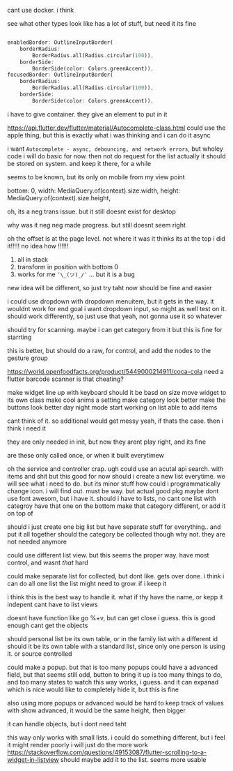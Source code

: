 cant use docker. i think

see what other types look like
has a lot of stuff, but need it
its fine

```dart

enabledBorder: OutlineInputBorder(
    borderRadius:
        BorderRadius.all(Radius.circular(100)),
    borderSide:
        BorderSide(color: Colors.greenAccent)),
focusedBorder: OutlineInputBorder(
    borderRadius:
        BorderRadius.all(Radius.circular(100)),
    borderSide:
        BorderSide(color: Colors.greenAccent)),
```

i have to give container. they give an element to put in it

https://api.flutter.dev/flutter/material/Autocomplete-class.html
could use the apple thing, but this is exactly what i was thinking
and i can do it async

i want `Autocomplete - async, debouncing, and network errors`, but wholey code
i will do basic for now. then not do request for the list
actually it should be stored on system. and keep it there, for a while

seems to be known, but its only on mobile from my view point

bottom: 0,
            width: MediaQuery.of(context).size.width,
            height: MediaQuery.of(context).size.height,

oh, its a neg trans issue. but it still doesnt exist for desktop

why was it neg neg
made progress. but still doesnt seem right

oh the offset is at the page level. not where it was
it thinks its at the top
i did it!!!!! no idea how !!!!!!

1. all in stack
2. transform in position with bottom 0
3. works for me `¯\_(ツ)_/¯`
... but it is a bug

new idea will be different, so just try taht now
should be fine and easier

i could use dropdown with dropdown menuitem,
but it gets in the way. it wouldnt work for end goal
i want dropdown input, so might as well test on it.
should work differently, so just use that
yeah, not gonna use it so whatever

should try for scanning. maybe i can get category from it
but this is fine for starrting

this is better, but should do a raw, for control, and add the nodes to the gesture group

https://world.openfoodfacts.org/product/5449000214911/coca-cola
need a flutter barcode scanner
is that cheating?

make widget line up with keyboard
    should it be basd on size
move widget to its own class
make cool anims a setting
make category look better
make the buttons look better
day night mode
start working on list
able to add items

cant think of it. so additional would get messy
yeah, if thats the case. then i think i need it

they are only needed in init, but now they arent
play right, and its fine

are these only called once, or when it built everytimew

oh the service and controller crap. ugh
could use an acutal api search. with items and shit
but this good for now
should i create a new list everytime. we will see what i need to do. but its minor stuff
how could i programmatically change icon. i will find out. must be way. but actual good pkg
maybe dont use font awesom, but i have it.
should i have to lists, no cant
one list with categroy
have that one on the bottom
make that category different, or add it on top of

should i just create one big list
but have separate stuff for everything.. and put it all together
should the category be collected though
why not. they are not needed anymore

could use different list view. but this seems the proper way. have most control, and wasnt *that* hard

could make separate list for collected, but dont like. gets over done. i think i can do all one list
the list might need to grow. if i keep it

i think this is the best way to handle it. what if thy have the name, or kepp it indepent
cant have to list views

doesnt have function like go %+v, but can get close i guess.
this is good enough
cant get the objects

should personal list be its own table, or in the family list with a different id
should it be its own table with a standard list, since only one person is using it. or source controlled

could make a popup. but that is too many popups
could have a advanced field, but that seems still odd,
button to bring it up is too many things to do, and too many states to watch
this way works, i guess. and it can expanad which is nice
would like to completely hide it, but this is fine

also using more popups or advanced would be hard to keep track of values
with show advanced, it would be the same height, then bigger

it can handle objects, but i dont need taht

this way only works with small lists. i could do something different, but i feel it might render poorly
i will just do the more work
https://stackoverflow.com/questions/49153087/flutter-scrolling-to-a-widget-in-listview
should maybe add it to the list. seems more usable
